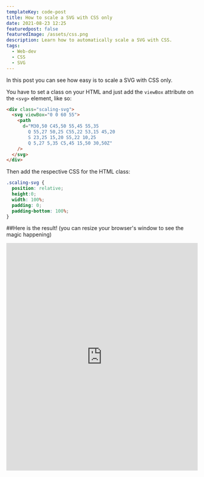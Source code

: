```yaml
---
templateKey: code-post
title: How to scale a SVG with CSS only
date: 2021-08-23 12:25
featuredpost: false
featuredImage: /assets/css.png
description: Learn how to automatically scale a SVG with CSS.
tags:
  - Web-dev
  - CSS
  - SVG
---
```


In this post you can see how easy is to scale a SVG with CSS only.

You have to set a class on your HTML and just add the `viewBox` attribute on the `<svg>` element, like so:

```html
<div class="scaling-svg">
  <svg viewBox="0 0 60 55">
    <path
      d="M30,50 C45,50 55,45 55,35  
        Q 55,27 50,25 C55,22 53,15 45,20
        S 23,25 15,20 S5,22 10,25
        Q 5,27 5,35 C5,45 15,50 30,50Z"
    />
  </svg>
</div>
```

Then add the respective CSS for the HTML class:

```CSS
.scaling-svg {
  position: relative;
  height:0;
  width: 100%;
  padding: 0;
  padding-bottom: 100%;
}
```

##Here is the result!
(you can resize your browser's window to see the magic happening)

<iframe src="https://codepen.io/ositaka/full/MWmwWeP" frameborder="0" allowfullscreen="false" width="100%" height="600px"> </iframe>
